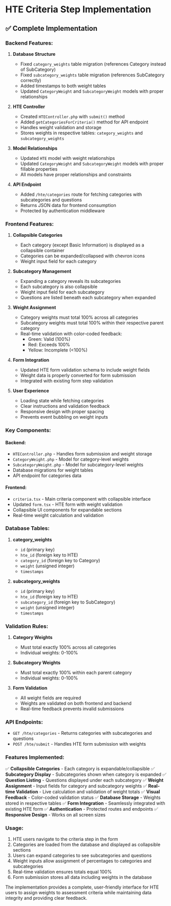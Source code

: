 # HTE Criteria Step Implementation

## ✅ **Complete Implementation**

### **Backend Features:**

1. **Database Structure**
   - Fixed `category_weights` table migration (references Category instead of SubCategory)
   - Fixed `subcategory_weights` table migration (references SubCategory correctly)
   - Added timestamps to both weight tables
   - Updated `CategoryWeight` and `SubcategoryWeight` models with proper relationships

2. **HTE Controller**
   - Created `HTEController.php` with `submit()` method
   - Added `getCategoriesForCriteria()` method for API endpoint
   - Handles weight validation and storage
   - Stores weights in respective tables: `category_weights` and `subcategory_weights`

3. **Model Relationships**
   - Updated `HTE` model with weight relationships
   - Updated `CategoryWeight` and `SubcategoryWeight` models with proper fillable properties
   - All models have proper relationships and constraints

4. **API Endpoint**
   - Added `/hte/categories` route for fetching categories with subcategories and questions
   - Returns JSON data for frontend consumption
   - Protected by authentication middleware

### **Frontend Features:**

1. **Collapsible Categories**
   - Each category (except Basic Information) is displayed as a collapsible container
   - Categories can be expanded/collapsed with chevron icons
   - Weight input field for each category

2. **Subcategory Management**
   - Expanding a category reveals its subcategories
   - Each subcategory is also collapsible
   - Weight input field for each subcategory
   - Questions are listed beneath each subcategory when expanded

3. **Weight Assignment**
   - Category weights must total 100% across all categories
   - Subcategory weights must total 100% within their respective parent category
   - Real-time validation with color-coded feedback:
     - Green: Valid (100%)
     - Red: Exceeds 100%
     - Yellow: Incomplete (<100%)

4. **Form Integration**
   - Updated HTE form validation schema to include weight fields
   - Weight data is properly converted for form submission
   - Integrated with existing form step validation

5. **User Experience**
   - Loading state while fetching categories
   - Clear instructions and validation feedback
   - Responsive design with proper spacing
   - Prevents event bubbling on weight inputs

### **Key Components:**

#### **Backend:**
- `HTEController.php` - Handles form submission and weight storage
- `CategoryWeight.php` - Model for category-level weights
- `SubcategoryWeight.php` - Model for subcategory-level weights
- Database migrations for weight tables
- API endpoint for categories data

#### **Frontend:**
- `criteria.tsx` - Main criteria component with collapsible interface
- Updated `form.tsx` - HTE form with weight validation
- Collapsible UI components for expandable sections
- Real-time weight calculation and validation

### **Database Tables:**

1. **category_weights**
   - `id` (primary key)
   - `hte_id` (foreign key to HTE)
   - `category_id` (foreign key to Category)
   - `weight` (unsigned integer)
   - `timestamps`

2. **subcategory_weights**
   - `id` (primary key)
   - `hte_id` (foreign key to HTE)
   - `subcategory_id` (foreign key to SubCategory)
   - `weight` (unsigned integer)
   - `timestamps`

### **Validation Rules:**

1. **Category Weights**
   - Must total exactly 100% across all categories
   - Individual weights: 0-100%

2. **Subcategory Weights**
   - Must total exactly 100% within each parent category
   - Individual weights: 0-100%

3. **Form Validation**
   - All weight fields are required
   - Weights are validated on both frontend and backend
   - Real-time feedback prevents invalid submissions

### **API Endpoints:**

- `GET /hte/categories` - Returns categories with subcategories and questions
- `POST /hte/submit` - Handles HTE form submission with weights

### **Features Implemented:**

✅ **Collapsible Categories** - Each category is expandable/collapsible
✅ **Subcategory Display** - Subcategories shown when category is expanded
✅ **Question Listing** - Questions displayed under each subcategory
✅ **Weight Assignment** - Input fields for category and subcategory weights
✅ **Real-time Validation** - Live calculation and validation of weight totals
✅ **Visual Feedback** - Color-coded validation status
✅ **Database Storage** - Weights stored in respective tables
✅ **Form Integration** - Seamlessly integrated with existing HTE form
✅ **Authentication** - Protected routes and endpoints
✅ **Responsive Design** - Works on all screen sizes

### **Usage:**

1. HTE users navigate to the criteria step in the form
2. Categories are loaded from the database and displayed as collapsible sections
3. Users can expand categories to see subcategories and questions
4. Weight inputs allow assignment of percentages to categories and subcategories
5. Real-time validation ensures totals equal 100%
6. Form submission stores all data including weights in the database

The implementation provides a complete, user-friendly interface for HTE users to assign weights to assessment criteria while maintaining data integrity and providing clear feedback.
